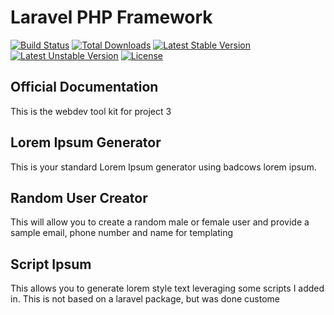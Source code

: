 # Laravel PHP Framework

[![Build Status](https://travis-ci.org/laravel/framework.svg)](https://travis-ci.org/laravel/framework)
[![Total Downloads](https://poser.pugx.org/laravel/framework/d/total.svg)](https://packagist.org/packages/laravel/framework)
[![Latest Stable Version](https://poser.pugx.org/laravel/framework/v/stable.svg)](https://packagist.org/packages/laravel/framework)
[![Latest Unstable Version](https://poser.pugx.org/laravel/framework/v/unstable.svg)](https://packagist.org/packages/laravel/framework)
[![License](https://poser.pugx.org/laravel/framework/license.svg)](https://packagist.org/packages/laravel/framework)

## Official Documentation

This is the webdev tool kit for project 3

## Lorem Ipsum Generator

This is your standard Lorem Ipsum generator using badcows lorem ipsum. 

## Random User Creator

This will allow you to create a random male or female user and provide a sample email, phone number and name for templating

## Script Ipsum

This allows you to generate lorem style text leveraging some scripts I added in. This is not based on a laravel package, but was done custome
